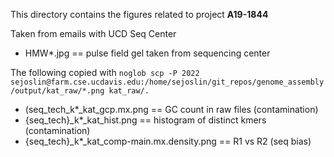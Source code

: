 This directory contains the figures related to project **A19-1844**

Taken from emails with UCD Seq Center
* HMW*.jpg == pulse field gel taken from sequencing center

The following copied with `noglob scp -P 2022 sejoslin@farm.cse.ucdavis.edu:/home/sejoslin/git_repos/genome_assembly/output/kat_raw/*.png kat_raw/.`
* (seq_tech_k*_kat_gcp.mx.png == GC count in raw files (contamination)
* {seq_tech}_k*_kat_hist.png == histogram of distinct kmers (contamination)
* {seq_tech}_k*_kat_comp-main.mx.density.png == R1 vs R2 (seq bias)

